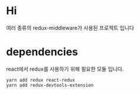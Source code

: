 # Hi

여러 종류의 redux-middleware가 사용된 프로젝트 입니다

# dependencies

react에서 redux를 사용하기 위해 필요한 모듈 입니다.

```shell
yarn add redux react-redux
yarn add redux-devtools-extension
```
